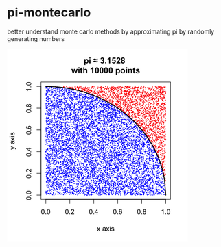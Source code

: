 # pi-montecarlo
better understand monte carlo methods by approximating pi by randomly generating numbers

![plot](Plot.png)
